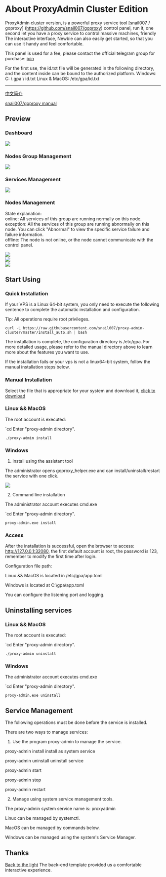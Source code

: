 # About ProxyAdmin Cluster Edition
ProxyAdmin cluster version, is a powerful proxy service tool [snail007 / goproxy] (https://github.com/snail007/goproxy) control panel, run it, one second let you have a proxy service to control massive machines, friendly The interactive interface, Newbie can also easily get started, so that you can use it handy and feel comfortable.

This panel is used for a fee, please contact the official telegram group for purchase: [join](https://t.me/snail007_goproxy)

For the first use, the id.txt file will be generated in the following directory, and the content inside can be bound to the authorized platform.
Windows: C: \ gpa \ id.txt
Linux & MacOS: /etc/gpa/id.txt

<hr>

[中文简介](/README_ZH.md)

[snail007/goproxy manual](https://snail007.github.io/goproxy/manual/#/)

## Preview

### Dashboard  

![](/res/images/cluster1.png)  

### Nodes Group Management  

![](/res/images/cluster2.png)  

### Services Management  

![](/res/images/cluster3.png)  

### Nodes Management  

State explanation:  
online: All services of this group are running normally on this node.  
exception: All the services of this group are running abnormally on this node. You can click "Abnormal" to view the specific service failure and failure information.    
offline: The node is not online, or the node cannot communicate with the control panel.  

![](/res/images/cluster4.png)   
![](/res/images/cluster5.png)   
![](/res/images/cluster6.png)   


## Start Using

### Quick Installation

If your VPS is a Linux 64-bit system, you only need to execute the following sentence to complete the automatic installation and configuration.

Tip: All operations require root privileges.

```shell
curl -L https://raw.githubusercontent.com/snail007/proxy-admin-cluster/master/install_auto.sh | bash
```

The installation is complete, the configuration directory is /etc/gpa. For more detailed usage, please refer to the manual directory above to learn more about the features you want to use.

If the installation fails or your vps is not a linux64-bit system, follow the manual installation steps below.
  
### Manual Installation

Select the file that is appropriate for your system and download it, [click to download](https://github.com/snail007/proxy-admin-cluster/releases)

### Linux && MacOS

The root account is executed:

`cd Enter "proxy-admin directory".

`./proxy-admin install`


### Windows

1. Install using the assistant tool

The administrator opens goproxy_helper.exe and can install/uninstall/restart the service with one click.

![](/res/images/gh.png)

2. Command line installation

The administrator account executes cmd.exe

`cd Enter "proxy-admin directory".

`proxy-admin.exe install`

### Access

After the installation is successful, open the browser to access: http://127.0.0.1:32080, the first default account is root, the password is 123, remember to modify the first time after login.

Configuration file path:

Linux && MacOS is located in /etc/gpa/app.toml

Windows is located at C:\gpa\app.toml

You can configure the listening port and logging.

## Uninstalling services

### Linux && MacOS

The root account is executed:

`cd Enter "proxy-admin directory".

`./proxy-admin uninstall`


### Windows

The administrator account executes cmd.exe

`cd Enter "proxy-admin directory".

`proxy-admin.exe uninstall`

## Service Management

The following operations must be done before the service is installed.

There are two ways to manage services:

1. Use the program proxy-admin to manage the service.

proxy-admin install install as system service

proxy-admin uninstall uninstall service

proxy-admin start

proxy-admin stop

proxy-admin restart

2. Manage using system service management tools.

The proxy-admin system service name is: proxyadmin

Linux can be managed by systemctl.

MacOS can be managed by commands below.

Windows can be managed using the system's Service Manager.

## Thanks

[Back to the light](https://gitee.com/yinqi) The back-end template provided us a comfortable interactive experience.
